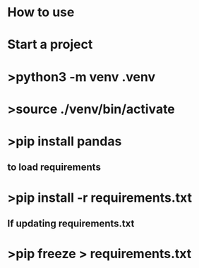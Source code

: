 # How to use


# Start a project

# >python3 -m venv .venv

# >source ./venv/bin/activate

# >pip install pandas

## to load requirements
# >pip install -r requirements.txt

## If updating requirements.txt
# >pip freeze > requirements.txt